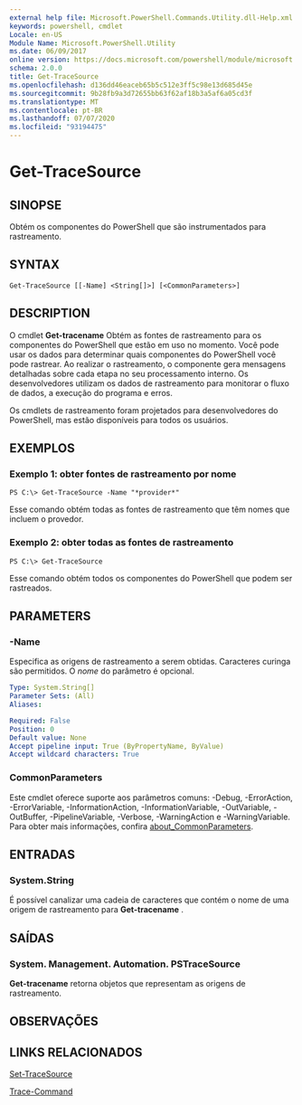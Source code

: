 ```yaml
---
external help file: Microsoft.PowerShell.Commands.Utility.dll-Help.xml
keywords: powershell, cmdlet
Locale: en-US
Module Name: Microsoft.PowerShell.Utility
ms.date: 06/09/2017
online version: https://docs.microsoft.com/powershell/module/microsoft.powershell.utility/get-tracesource?view=powershell-6&WT.mc_id=ps-gethelp
schema: 2.0.0
title: Get-TraceSource
ms.openlocfilehash: d136dd46eaceb65b5c512e3ff5c98e13d685d45e
ms.sourcegitcommit: 9b28fb9a3d72655bb63f62af18b3a5af6a05cd3f
ms.translationtype: MT
ms.contentlocale: pt-BR
ms.lasthandoff: 07/07/2020
ms.locfileid: "93194475"
---
```

# Get-TraceSource

## SINOPSE
Obtém os componentes do PowerShell que são instrumentados para rastreamento.

## SYNTAX

```
Get-TraceSource [[-Name] <String[]>] [<CommonParameters>]
```

## DESCRIPTION

O cmdlet **Get-tracename** Obtém as fontes de rastreamento para os componentes do PowerShell que estão em uso no momento.
Você pode usar os dados para determinar quais componentes do PowerShell você pode rastrear.
Ao realizar o rastreamento, o componente gera mensagens detalhadas sobre cada etapa no seu processamento interno.
Os desenvolvedores utilizam os dados de rastreamento para monitorar o fluxo de dados, a execução do programa e erros.

Os cmdlets de rastreamento foram projetados para desenvolvedores do PowerShell, mas estão disponíveis para todos os usuários.

## EXEMPLOS

### Exemplo 1: obter fontes de rastreamento por nome

```
PS C:\> Get-TraceSource -Name "*provider*"
```

Esse comando obtém todas as fontes de rastreamento que têm nomes que incluem o provedor.

### Exemplo 2: obter todas as fontes de rastreamento

```
PS C:\> Get-TraceSource
```

Esse comando obtém todos os componentes do PowerShell que podem ser rastreados.

## PARAMETERS

### -Name

Especifica as origens de rastreamento a serem obtidas.
Caracteres curinga são permitidos.
O *nome* do parâmetro é opcional.

```yaml
Type: System.String[]
Parameter Sets: (All)
Aliases:

Required: False
Position: 0
Default value: None
Accept pipeline input: True (ByPropertyName, ByValue)
Accept wildcard characters: True
```

### CommonParameters

Este cmdlet oferece suporte aos parâmetros comuns: -Debug, -ErrorAction, -ErrorVariable, -InformationAction, -InformationVariable, -OutVariable, -OutBuffer, -PipelineVariable, -Verbose, -WarningAction e -WarningVariable. Para obter mais informações, confira [about_CommonParameters](https://go.microsoft.com/fwlink/?LinkID=113216).

## ENTRADAS

### System.String

É possível canalizar uma cadeia de caracteres que contém o nome de uma origem de rastreamento para **Get-tracename** .

## SAÍDAS

### System. Management. Automation. PSTraceSource

**Get-tracename** retorna objetos que representam as origens de rastreamento.

## OBSERVAÇÕES

## LINKS RELACIONADOS

[Set-TraceSource](Set-TraceSource.md)

[Trace-Command](Trace-Command.md)
